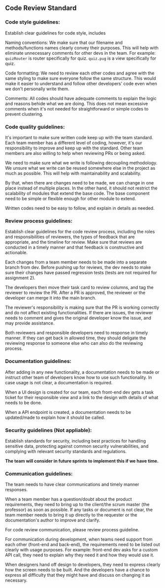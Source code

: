 ## Code Review Standard

### Code style guidelines: 

Establish clear guidelines for code style, includes

Naming conventions: We make sure that our filename and methods/functions names clearly convey their purposes. This will help with eliminate unnecessary comments for other devs in the team. For example: `quizRouter` is router specifically for quiz. `quiz.pug` is a view specifically for quiz. 

Code formatting: We need to review each other codes and agree with the same styling to make sure everyone follow the same structure. This would make it easier to understand and follow other developers' code even when we don't personally write them.

Comments: All codes should have adequate comments to explain the logic and reasons behide what we are doing. This does not mean excessive comments when it's not needed for straightforward or simple codes to prevent clustering. 

### Code quality guidelines: 

It's important to make sure written code keep up with the team standard. Each team member has a different level of coding, however, it's our responsibility to improve and keep up with the standard. Other team members are also willing to help when reviewing PRs or being asked. 

We need to make sure what we write is following decoupling methodology. We unsure what we write can be reused somewhere else in the project as much as possible. This will help with maintainability and scalability. 

By that, when there are changes need to be made, we can change in one place instead of multiple places. In the other hand, it should not restrict the scalability of modules that extend the base code. The base component need to be simple or flexible enough for other module to extend.

Written codes need to be easy to follow, and explain in details as needed. 

### Review process guidelines: 

Establish clear guidelines for the code review process, including the roles and responsibilities of reviewers, the types of feedback that are appropriate, and the timeline for review. Make sure that reviews are conducted in a timely manner and that feedback is constructive and actionable.

Each changes from a team member needs to be made into a separate branch from dev. Before pushing up for reviews, the dev needs to make sure their changes have passed regression tests (tests are not required for assignment 2).

The developers then move their task card to review columns, and tag the reviewer to review the PR. After a PR is approved, the reviewer or the developer can merge it into the main branch. 

The reviewer's responsibility is making sure that the PR is working correctly and do not affect existing functionalities. If there are issues, the reviewer needs to comment and gives the original developer know the issue, and may provide assistance. 

Both reviewers and responsible developers need to response in timely manner. If they can get back in allowed time, they should deligate the reviewing response to someone else who can also do the reviewing process. 

### Documentation guidelines: 

After adding in any new functionality, a documentation needs to be made or instruct other team of developers know how to use such functionality. In case usage is not clear, a documentation is required. 

When a UI design is created for our team, each front-end dev gets a task ticket for their responsible view and a link to the design with details of what needs to be done. 

When a API endpoint is created, a documentation needs to be updated/made to explain how it should be called. 

### Security guidelines (Not appliable): 

Establish standards for security, including best practices for handling sensitive data, protecting against common security vulnerabilities, and complying with relevant security standards and regulations. 

**The team will consider in future sprints to implement this if we have time.** 

### Communication guidelines: 

The team needs to have clear communications and timely manner responses. 

When a team member has a question/doubt about the product requirements, they need to bring up to the client/the scrum master (the professor) as soon as possible. If any tasks or document is not clear, the team member needs to bring it up directly to the requester or the documentation's author to improve and clarify. 

For code review communication, please review process guideline. 

For communication during development, when teams need support from each other (front-end and back-end), the requirements need to be listed out clearly with usage purposes. For example: front-end dev asks for a custom API call, they need to explain why they need it and how they would use it. 

When designers hand off design to developers, they need to express clearly how the screen needs to be built. And the developers have a chance to express all difficulty that they might have and discuss on changing it as necessary. 

